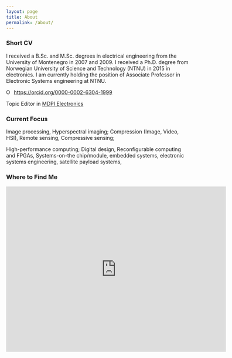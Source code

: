 ```yaml
---
layout: page
title: About
permalink: /about/
---
```


### Short CV
I received a B.Sc. and M.Sc. degrees in electrical engineering from the University of Montenegro in 2007 and 2009. I received a Ph.D. degree from Norwegian University of Science and Technology (NTNU) in 2015 in electronics. I am currently holding the position of Associate Professor in Electronic Systems engineering at NTNU. 

<div itemscope itemtype="https://schema.org/Person"><a itemprop="sameAs" content="https://orcid.org/0000-0002-6304-1999" href="https://orcid.org/0000-0002-6304-1999" target="orcid.widget" rel="me noopener noreferrer" style="vertical-align:top;"><img src="https://orcid.org/sites/default/files/images/orcid_16x16.png" style="width:1em;margin-right:.5em;" alt="ORCID iD icon">https://orcid.org/0000-0002-6304-1999</a></div>

Topic Editor in [MDPI Electronics](https://www.mdpi.com/journal/electronics/topic_editors)

### Current Focus

Image processing, Hyperspectral imaging; Compression (Image, Video, HSI), Remote sensing, Compressive sensing; 

High-performance computing; Digital design, Reconfigurable computing and FPGAs, Systems-on-the chip/module, embedded systems, electronic systems engineering, satellite payload systems, 

### Where to Find Me
<p align="center">
<iframe src="https://www.google.com/maps/embed?pb=!1m18!1m12!1m3!1d1785.3222502296694!2d10.397219916240884!3d63.41855088327139!2m3!1f0!2f0!3f0!3m2!1i1024!2i768!4f13.1!3m3!1m2!1s0x466d319457394647%3A0x45bfd73b8d508918!2sO.%20S.%20Bragstads%20Plass%202D%2C%207034%20Trondheim!5e0!3m2!1sno!2sno!4v1589460460454!5m2!1sno!2sno" width="600" height="450" frameborder="0" style="border:0;" allowfullscreen="" aria-hidden="false" tabindex="0"></iframe>
</p>
